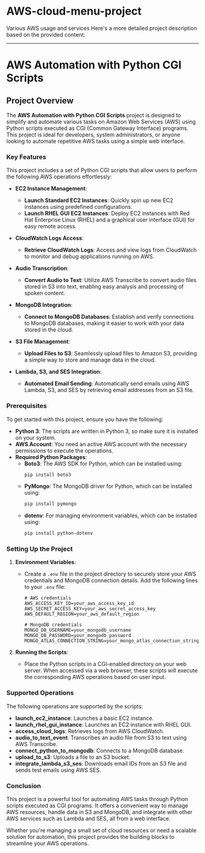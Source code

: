 # AWS-cloud-menu-project
Various AWS usage and services
Here's a more detailed project description based on the provided content:

---

# AWS Automation with Python CGI Scripts

## Project Overview

The **AWS Automation with Python CGI Scripts** project is designed to simplify and automate various tasks on Amazon Web Services (AWS) using Python scripts executed as CGI (Common Gateway Interface) programs. This project is ideal for developers, system administrators, or anyone looking to automate repetitive AWS tasks using a simple web interface.

### Key Features

This project includes a set of Python CGI scripts that allow users to perform the following AWS operations effortlessly:

- **EC2 Instance Management**:
  - **Launch Standard EC2 Instances**: Quickly spin up new EC2 instances using predefined configurations.
  - **Launch RHEL GUI EC2 Instances**: Deploy EC2 instances with Red Hat Enterprise Linux (RHEL) and a graphical user interface (GUI) for easy remote access.

- **CloudWatch Logs Access**:
  - **Retrieve CloudWatch Logs**: Access and view logs from CloudWatch to monitor and debug applications running on AWS.

- **Audio Transcription**:
  - **Convert Audio to Text**: Utilize AWS Transcribe to convert audio files stored in S3 into text, enabling easy analysis and processing of spoken content.

- **MongoDB Integration**:
  - **Connect to MongoDB Databases**: Establish and verify connections to MongoDB databases, making it easier to work with your data stored in the cloud.

- **S3 File Management**:
  - **Upload Files to S3**: Seamlessly upload files to Amazon S3, providing a simple way to store and manage data in the cloud.

- **Lambda, S3, and SES Integration**:
  - **Automated Email Sending**: Automatically send emails using AWS Lambda, S3, and SES by retrieving email addresses from an S3 file.

### Prerequisites

To get started with this project, ensure you have the following:

- **Python 3**: The scripts are written in Python 3, so make sure it is installed on your system.
- **AWS Account**: You need an active AWS account with the necessary permissions to execute the operations.
- **Required Python Packages**:
  - **Boto3**: The AWS SDK for Python, which can be installed using:
    ```bash
    pip install boto3
    ```
  - **PyMongo**: The MongoDB driver for Python, which can be installed using:
    ```bash
    pip install pymongo
    ```
  - **dotenv**: For managing environment variables, which can be installed using:
    ```bash
    pip install python-dotenv
    ```

### Setting Up the Project

1. **Environment Variables**:
   - Create a `.env` file in the project directory to securely store your AWS credentials and MongoDB connection details. Add the following lines to your `.env` file:

     ```plaintext
     # AWS credentials
     AWS_ACCESS_KEY_ID=your_aws_access_key_id
     AWS_SECRET_ACCESS_KEY=your_aws_secret_access_key
     AWS_DEFAULT_REGION=your_aws_default_region

     # MongoDB credentials
     MONGO_DB_USERNAME=your_mongodb_username
     MONGO_DB_PASSWORD=your_mongodb_password
     MONGO_ATLAS_CONNECTION_STRING=your_mongo_atlas_connection_string
     ```

2. **Running the Scripts**:
   - Place the Python scripts in a CGI-enabled directory on your web server. When accessed via a web browser, these scripts will execute the corresponding AWS operations based on user input.

### Supported Operations

The following operations are supported by the scripts:

- **launch_ec2_instance**: Launches a basic EC2 instance.
- **launch_rhel_gui_instance**: Launches an EC2 instance with RHEL GUI.
- **access_cloud_logs**: Retrieves logs from AWS CloudWatch.
- **audio_to_text_event**: Transcribes an audio file from S3 to text using AWS Transcribe.
- **connect_python_to_mongodb**: Connects to a MongoDB database.
- **upload_to_s3**: Uploads a file to an S3 bucket.
- **integrate_lambda_s3_ses**: Downloads email IDs from an S3 file and sends test emails using AWS SES.

### Conclusion

This project is a powerful tool for automating AWS tasks through Python scripts executed as CGI programs. It offers a convenient way to manage AWS resources, handle data in S3 and MongoDB, and integrate with other AWS services such as Lambda and SES, all from a web interface.

Whether you're managing a small set of cloud resources or need a scalable solution for automation, this project provides the building blocks to streamline your AWS operations.
